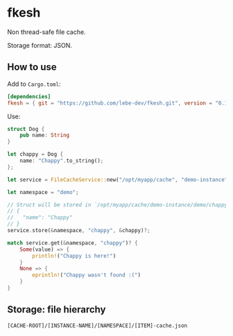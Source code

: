 # fkesh

Non thread-safe file cache.

Storage format: JSON.

## How to use

Add to `Cargo.toml`:

```toml
[dependencies]
fkesh = { git = "https://github.com/lebe-dev/fkesh.git", version = "0.1.0" }
```

Use:

```rust
struct Dog {
    pub name: String
}

let chappy = Dog {
    name: "Chappy".to_string();
};

let service = FileCacheService::new("/opt/myapp/cache", "demo-instance")?;

let namespace = "demo";

// Struct will be stored in `/opt/myapp/cache/demo-instance/demo/chappy-cache.json` file as:
// {
//   "name": "Chappy"
// }
service.store(&namespace, "chappy", &chappy)?;

match service.get(&namespace, "chappy")? {
    Some(value) => {
        println!("Chappy is here!")
    }
    None => {
        eprintln!("Chappy wasn't found :(")
    }
}

```

## Storage: file hierarchy

```
[CACHE-ROOT]/[INSTANCE-NAME]/[NAMESPACE]/[ITEM]-cache.json
```